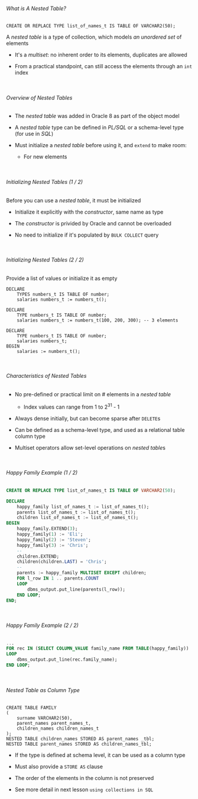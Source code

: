 ###### What is A Nested Table?

    CREATE OR REPLACE TYPE list_of_names_t IS TABLE OF VARCHAR2(50);

A *nested table* is a type of collection, which models *an unordered set* of elements

- It's a *multiset*: no inherent order to its elements, duplicates are allowed

- From a practical standpoint, can still access the elements through an `int` index

    

###### Overview of Nested Tables

- The *nested table* was added in Oracle 8 as part of the object model

- A *nested table* type can be defined in *PL/SQL* or a schema-level type (for use in *SQL*)

- Must initialize a *nested table* before using it, and `extend` to make room: 
  
  - For new elements

    

###### Initializing Nested Tables (1 / 2)

Before you can use a *nested table*, it must be initialized

- Initialize it explicitly with the *constructor*, same name as type

- The *constructor* is privided by Oracle and cannot be overloaded

- No need to initialize if it's populated by `BULK COLLECT` query

    

###### Initializing Nested Tables (2 / 2)

Provide a list of values or initialize it as empty

```plsql
DECLARE
    TYPES numbers_t IS TABLE OF number;
    salaries numbers_t := numbers_t();
```

```plsql
DECLARE
    TYPE numbers_t IS TABLE OF number;
    salaries numbers_t := numbers_t(100, 200, 300); -- 3 elements
```

```plsql
DECLARE
    TYPE numbers_t IS TABLE OF number;
    salaries numbers_t;
BEGIN
    salaries := numbers_t();
```

    

###### Characteristics of Nested Tables

- No pre-defined or practical limit on # elements in a *nested table*
  
  - Index values can range from 1 to 2<sup>31</sup> - 1

- Always dense initially, but can become sparse after `DELETE`s

- Can be defined as a schema-level type, and used as a relational table column type

- Multiset operators allow set-level operations on *nested table*s

    

###### Happy Family Example (1 / 2)

```sql
CREATE OR REPLACE TYPE list_of_names_t IS TABLE OF VARCHAR2(50);
```

```sql
DECLARE
    happy_family list_of_names_t := list_of_names_t();
    parents list_of_names_t := list_of_names_t();
    children list_of_names_t := list_of_names_t();
BEGIN
    happy_family.EXTEND(3);
    happy_family(1) := 'Eli';
    happy_family(2) := 'Steven';
    happy_family(3) := 'Chris';
    --
    children.EXTEND;
    children(children.LAST) = 'Chris';
    --
    parents := happy_family MULTISET EXCEPT children;
    FOR l_row IN 1 .. parents.COUNT
    LOOP
        dbms_output.put_line(parents(l_row));
    END LOOP;
END; 
```

    

###### Happy Family Example (2 / 2)

```sql
...
FOR rec IN (SELECT COLUMN_VALUE family_name FROM TABLE(happy_family))
LOOP
    dbms_output.put_line(rec.family_name);
END LOOP;
```

    

###### Nested Table as Column Type

    CREATE TABLE FAMILY
    (
        surname VARCHAR2(50),
        parent_names parent_names_t,
        children_names children_names_t
    );
    NESTED TABLE children_names STORED AS parent_names _tbl;
    NESTED TABLE parent_names STORED AS children_names_tbl;

- If the type is defined at schema level, it can be used as a column type

- Must also provide a `STORE AS` clause

- The order of the elements in the column is not preserved

- See more detail in next lesson `using collections in SQL`
